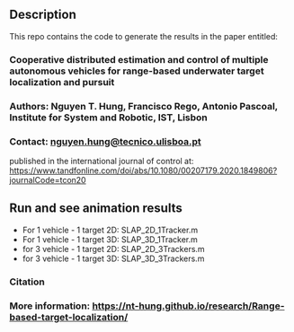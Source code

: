## Description
This repo contains the code to generate the results in the paper entitled:

###  Cooperative distributed estimation and control of multiple autonomous vehicles for range-based underwater target localization and pursuit

###   Authors: Nguyen T. Hung, Francisco Rego, Antonio Pascoal, Institute for System and Robotic, IST, Lisbon
###   Contact: nguyen.hung@tecnico.ulisboa.pt

published in the international journal of control at: https://www.tandfonline.com/doi/abs/10.1080/00207179.2020.1849806?journalCode=tcon20

## Run and see animation results

- For 1 vehicle - 1 target 2D: SLAP_2D_1Tracker.m 
- For 1 vehicle - 1 target 3D: SLAP_3D_1Tracker.m
- for 3 vehicle - 1 target 2D: SLAP_2D_3Trackers.m
- for 3 vehicle - 1 target 3D: SLAP_3D_3Trackers.m

### Citation


### More information: https://nt-hung.github.io/research/Range-based-target-localization/

